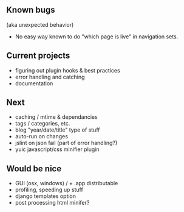 ## Known bugs
(aka unexpected behavior)

- No easy way known to do "which page is live" in navigation sets.

## Current projects

- figuring out plugin hooks & best practices
- error handling and catching
- documentation

## Next

- caching / mtime & dependancies
- tags / categories, etc.
- blog "year/date/title" type of stuff
- auto-run on changes
- jslint on json fail (part of error handling?)
- yuic javascript/css minifier plugin

## Would be nice

- GUI (osx, windows) / + .app distributable
- profiling, speeding up stuff
- django templates option
- post processing html minifer?
